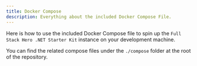```yaml
---
title: Docker Compose
description: Everything about the included Docker Compose File.
---
```


Here is how to use the included Docker Compose file to spin up the `Full Stack Hero .NET Starter Kit` instance on your development machine.

You can find the related compose files under the `./compose` folder at the root of the repository.
